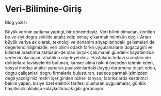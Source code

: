 # Veri-Bilimine-Giriş
Blog yazısı

Büyük verinin patlama yaptigi, bir dönemdeyiz. Veri bilimi olmadan, üretilen bu ve-riyi dogru sekilde analiz edip sonuç çikarmak mümkün degil. Artan büyük veriye ek olarak, teknoloji ve donanim altyapilarindaki gelismeleri de degerlendirdigimizde, veri bilimi odakh farkh uygulamalarin dogacagini ve bilimsel arastirma statüsün-de olan birçok çali,manin gündelik hayatimizda yerlerini alacagini rahathkla söy-leyebiliriz. Hastalarin tedavi süreçlerinde doktorlara tavsiyelerde bulunan, kanser olma riskini önceden tahmin eden, sosyal medya analizi yaparak paylasimlardaki duygu durumunu tespit eden, dogru çaliçanlari dogru firmalarla bulusturan, sadece parmak izimizden degil yazdigimiz metin içeriginden bizleri tanyan, fabrikalarda kestirimci bakim yapan, kisiye özel elektrik tarifesi olusturan uygulamalar, günlük hayatimizi oldukça kolaylastiracak gibi görünüyor.

